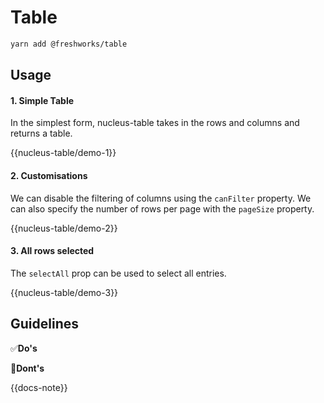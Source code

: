 # Table

```sh
yarn add @freshworks/table
```

## Usage

#### 1. Simple Table

In the simplest form, nucleus-table takes in the rows and columns and returns a table.

{{nucleus-table/demo-1}}

#### 2. Customisations

We can disable the filtering of columns using the `canFilter` property. We can also specify the number of rows per page with the `pageSize` property.

{{nucleus-table/demo-2}}

#### 3. All rows selected

The `selectAll` prop can be used to select all entries. 

{{nucleus-table/demo-3}}

## Guidelines

✅**Do's**



🚫**Dont's**


{{docs-note}}
